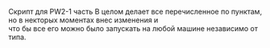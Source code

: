Скрипт для PW2-1 часть
В целом делает все перечисленное по пунктам, но
в некторых моментах внес изменения и  
что бы все его можно было запускать на любой 
машине независимо от типа.
